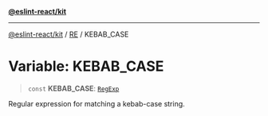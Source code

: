 [**@eslint-react/kit**](../../../../README.md)

***

[@eslint-react/kit](../../../../README.md) / [RE](../README.md) / KEBAB\_CASE

# Variable: KEBAB\_CASE

> `const` **KEBAB\_CASE**: [`RegExp`](https://developer.mozilla.org/docs/Web/JavaScript/Reference/Global_Objects/RegExp)

Regular expression for matching a kebab-case string.
